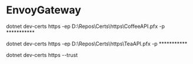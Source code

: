 # EnvoyGateway

dotnet dev-certs https -ep D:\Repos\Certs\https\CoffeeAPI.pfx -p ***********

dotnet dev-certs https -ep D:\Repos\Certs\https\TeaAPI.pfx -p ***********

dotnet dev-certs https --trust
